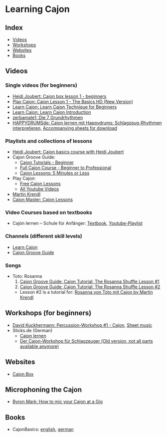 # Learning Cajon

## Index
  * [Videos](#videos)
  * [Workshops](#workshops-for-beginners-)
  * [Websites](#websites)
  * [Books](#books)

## Videos

### Single videos (for beginners)
  * [Heidi Joubert: Cajon box lesson 1 - beginners](https://www.youtube.com/watch?v=q-12J-r4t30)
  * [Play Cajon: Cajon Lesson 1 - The Basics HD (New Version)](https://www.youtube.com/watch?v=ZjJncuj3WRc)
  * [Learn Cajon: Learn Cajon Technique for Beginners](https://www.youtube.com/watch?v=H7DSSFNzGD4)
  * [Learn Cajon: Learn Cajon Introduction](https://www.youtube.com/watch?v=9sH9Q1tn1s4)
  * [zerbamate1: Die 7 Grundrhythmen](https://www.youtube.com/watch?v=zwC4vNgdH24)
  * [HAPPYDRUMSde: Cajon lernen mit Happydrums: Schlagzeug-Rhythmen interpretieren](https://www.youtube.com/watch?v=eU_vyBvjiko#t=480), [Accompanying sheets for download](http://www.happydrums.de/cajon-lernen-drumset-grooves.htm)

### Playlists and collections of lessons
  * [Heidi Joubert: Cajon basics course with Heidi Joubert](https://www.youtube.com/playlist?list=PLD76DF13AA276424A)
  * Cajon Groove Guide:
    - [Cajon Tutorials - Beginner](https://www.youtube.com/playlist?list=PLkFTJa7bYzTg-K3nOtr4dzHhl8_CqmKG_)
    - [Full Cajon Course - Beginner to Professional](https://www.youtube.com/playlist?list=PLkFTJa7bYzThGL_78XSshBDbBR38NFiUc)
    - [Cajon Lessons: 5 Minutes or Less](https://www.youtube.com/playlist?list=PLkFTJa7bYzTiz11LnYucO6Ve9NzwDtWy2)
  * Play Cajon:
    - [Free Cajon Lessons](https://playcajon.org/free-lessons/)
    - [All Youtube Videos](https://www.youtube.com/user/DrumDivot/videos)
  * [Martin Krendl](https://www.youtube.com/user/makren0852/videos)
  * [Cajon Master: Cajon Lessons](https://www.youtube.com/playlist?list=PL7ywwJyHBakRfA508QD0eKyKA4vrlQFCF)

### Video Courses based on textbooks
  * Cajón lernen – Schule für Anfänger: [Textbook](http://leuwa.de/sortiment/unterrichtswerke/caj%C3%B3n/), [Youtube-Playlist](https://www.youtube.com/playlist?list=PL96ACF6850C91784E)

### Channels (different skill levels)
  * [Learn Cajon](https://www.youtube.com/channel/UCDhbP-B8G37_KOQX19Yb-Og)
  * [Cajon Groove Guide](https://www.youtube.com/channel/UCADnQYNdiDs-Dxgu66I6npQ)


### Songs
  * Toto: Rosanna
    1. [Cajon Groove Guide: Cajon Tutorial: The Rosanna Shuffle Lesson #1](https://www.youtube.com/watch?v=O7G0S8Z33Cc)
    2. [Cajon Groove Guide: Cajon Tutorial: The Rosanna Shuffle Lesson #2](https://www.youtube.com/watch?v=8QlcplsSr6I)
      * Lesson #2 is a tutorial for: [Rosanna von Toto mit Cajon by Martin Krendl](https://www.youtube.com/watch?v=2YnYgbb0U1g)

## Workshops (for beginners)
  * [David Kuckhermann: Percussion-Workshop #1 - Cajon](http://www.bonedo.de/artikel/einzelansicht/cajon-workshop-teil-1.html), [Sheet music ](http://www.bonedo.de/fileadmin/Images/Drums/Workshop/Cajon_Workshop/Noten_Bilder/cajon%20workshop%20noten.pdf)
  * Sticks.de (German)
    - [Cajon lernen](https://www.sticks.de/thema/cajon-lernen)
    - [Der Cajon-Workshop für Schlagzeuger (Old version, not all parts available anymore)](http://www.sticks.de/lessons/der-cajon-workshop-fuer-schlagzeuger/)


## Websites
  * [Cajon Box](http://www.cajonbox.com/)


## Microphoning the Cajon
  * [Byron Mark: How to mic your Cajon at a Gig](https://www.youtube.com/watch?v=7qO6FxWRHSI)

## Books
  * CajonBasics: [english](https://www.amazon.com/dp/3802408543/), [german](https://www.amazon.de/dp/3802407644)
